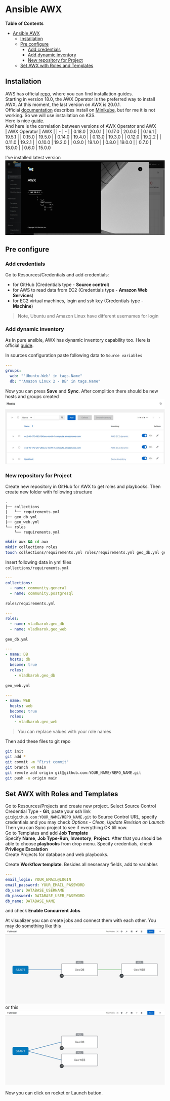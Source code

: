 # Ansible AWX  
**Table of Contents**  
- [Ansible AWX](#ansible-awx)
  - [Installation](#installation)
  - [Pre configure](#pre-configure)
    - [Add credentials](#add-credentials)
    - [Add dynamic inventory](#add-dynamic-inventory)
    - [New repository for Project](#new-repository-for-project)
  - [Set AWX with Roles and Templates](#set-awx-with-roles-and-templates)


## Installation  
AWS has official [repo](https://github.com/ansible/awx), where you can find installation guides.  
Starting in version 18.0, the AWX Operator is the preferred way to install AWX. At this moment, the last version on AWX is 20.0.1.  
Official [documentation](https://github.com/ansible/awx-operator#basic-install-on-minikube-beginner-or-testing) describes install on [Minikube](https://minikube.sigs.k8s.io/docs/), but for me it is not working. So we will use installation on K3S.  
Here is nice [guide](https://github.com/kurokobo/awx-on-k3s#awx-on-single-node-k3s).  
And here is the correlation between versions of AWX Operator and AWX  
| AWX Operator | AWX |
| - | - |
| 0.18.0 | 20.0.1 |
| 0.17.0 | 20.0.0 |
| 0.16.1 | 19.5.1 |
| 0.15.0 | 19.5.0 |
| 0.14.0 | 19.4.0 |
| 0.13.0 | 19.3.0 |
| 0.12.0 | 19.2.2 |
| 0.11.0 | 19.2.1 |
| 0.10.0 | 19.2.0 |
| 0.9.0 | 19.1.0 |
| 0.8.0 | 19.0.0 |
| 0.7.0 | 18.0.0 |
| 0.6.0 | 15.0.0 

I've installed latest version
![](img/awx_version.jpg)

## Pre configure

### Add credentials

Go to Resources/Credentials and add credentials:
- for GitHub (Credentials type - **Source control**)
- for AWS to read data from EC2 (Credentials type - **Amazon Web Services**)
- for EC2 virtual machines, login and ssh key (Credentials type - **Machine**)
> Note, Ubuntu and Amazon Linux have different usernames for login  


### Add dynamic inventory

As in pure ansible, AWX has dynamic inventory capability too. Here is official [guide](https://docs.ansible.com/ansible-tower/latest/html/userguide/inventories.html#amazon-web-services-ec2).

In sources configuration paste following data to `Source variables`
```yml
---
groups:
  web: "'Ubuntu-Web' in tags.Name"
  db: "'Amazon Linux 2 - DB' in tags.Name"
```
Now you can press **Save** and **Sync**. After complition there should be new hosts and groups created ![](img/dyn_hosts.jpg)

### New repository for Project

Create new repository in GitHub for AWX to get roles and playbooks.
Then create new folder with following structure

```
.
├── collections
│   └── requirements.yml
├── geo_db.yml
├── geo_web.yml
└── roles
    └── requirements.yml
```

```bash
mkdir awx && cd awx
mkdir collections roles
touch collections/requirements.yml roles/requirements.yml geo_db.yml geo_web.yml
```
Insert following data in yml files  
`collections/requirements.yml`
```yml
---
collections:
  - name: community.general
  - name: community.postgresql
```
`roles/requirements.yml`
```yml
---
roles:
  - name: vladkarok.geo_db
  - name: vladkarok.geo_web
```

`geo_db.yml`
```yml
---
- name: DB
  hosts: db
  become: true
  roles:
    - vladkarok.geo_db
```
`geo_web.yml`
```yml
---
- name: WEB
  hosts: web
  become: true
  roles:
    - vladkarok.geo_web
```
> You can replace values with your role names  

Then add these files to git repo

```bash
git init
git add *
git commit -m "First commit"
git branch -M main
git remote add origin git@github.com:YOUR_NAME/REPO_NAME.git
git push -u origin main
```

## Set AWX with Roles and Templates  

Go to Resources/Projects and create new project. Select Source Control Credential Type - **Git**, paste your ssh link `git@github.com:YOUR_NAME/REPO_NAME.git` to Source Control URL, specify credentials and you may check *Options* - *Clean*, *Update Revision on Launch*  
Then you can Sync project to see if everything OK till now.  
Go to Templates and add **Job Template**  
Specify **Name**, **Job Type-Run**, **Inventory**, **Project**. After that you should be able to choose **playbooks** from drop menu. Specify credentials, check **Privilege Escalation**  
Create Projects for database and web playbooks.

Create **Workflow template**. Besides all nessesary fields, add to variables

```yml
---
email_login: YOUR_EMAIL@LOGIN
email_password: YOUR_EMAIL_PASSWORD
db_user: DATABASE_USERNAME
db_password: DATABASE_USER_PASSWORD
db_name: DATABASE_NAME
```
and check **Enable Concurrent Jobs**

At visualizer you can create jobs and connect them with each other. You may do something like this ![](img/full_install.jpg) or this ![](img/full_install_2.jpg)

Now you can click on rocket or Launch button.